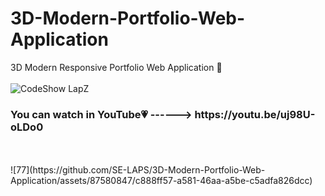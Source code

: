 # 3D-Modern-Portfolio-Web-Application
3D Modern Responsive Portfolio Web Application 🌟
<br><br>
![CodeShow LapZ](https://github.com/SE-LAPS/3D-Modern-Portfolio-Web-Application/assets/87580847/23c7ccc7-b4eb-422a-8f7f-9a777d603ef0)

<h3>You can watch in YouTube💗 ------> https://youtu.be/uj98U-oLDo0</h3>
<br><br> 
![77](https://github.com/SE-LAPS/3D-Modern-Portfolio-Web-Application/assets/87580847/c888ff57-a581-46aa-a5be-c5adfa826dcc)
